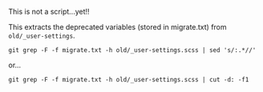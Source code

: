 This is not a script...yet!!

This extracts the deprecated variables (stored in migrate.txt) from `old/_user-settings`.
````
git grep -F -f migrate.txt -h old/_user-settings.scss | sed 's/:.*//'
````

or...
````
git grep -F -f migrate.txt -h old/_user-settings.scss | cut -d: -f1
````
